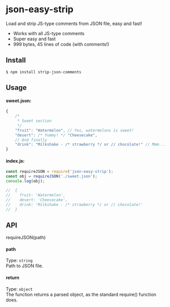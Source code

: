 # json-easy-strip
Load and strip JS-type comments from JSON file, easy and fast!

- Works with all JS-type comments
- Super easy and fast
- 999 bytes, 45 lines of code (with comments!)

## Install
```
$ npm install strip-json-comments
```

## Usage
#### sweet.json:
```JavaScript
{
	/*
	 * Sweet section
	 */
	"fruit": "Watermelon", // Yes, watermelons is sweet!
	"desert": /* Yummy! */ "Cheesecake",
	// And finally
	"drink": "Milkshake - /* strawberry */ or // chocolate!" // Mmm...
}
```

#### index.js:
```JavaScript
const requireJSON = require('json-easy-strip');
const obj = requireJSON('./sweet.json');
console.log(obj);

//  {
//    fruit: 'Watermelon',
//    desert: 'Cheesecake',
//    drink: 'Milkshake - /* strawberry */ or // chocolate!'
//  }

```

## API
requireJSON(path)
#### path
Type: `string`  
Path to JSON file.

#### return
Type: `object`  
The function returns a parsed object, as the standard require() function does.
